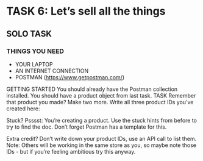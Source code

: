 # TASK 6: Let’s sell all the things
## SOLO TASK

### THINGS YOU NEED
- YOUR LAPTOP
- AN INTERNET CONNECTION
- POSTMAN (https://www.getpostman.com/)

GETTING STARTED
You should already have the Postman collection installed.
You should have a product object from last task.
TASK
Remember that product you made? Make two more.
Write all three product IDs you’ve created here:
















Stuck?
Psssst: You’re creating a product. Use the stuck hints from before to try to find the doc. Don’t forget Postman has a template for this.

Extra credit?
Don’t write down your product IDs, use an API call to list them. Note: Others will be working in the same store as you, so maybe note those IDs - but if you’re feeling ambitious try this anyway.
